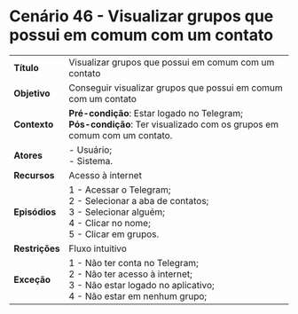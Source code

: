 # Cenário 46 - Visualizar grupos que possui em comum com um contato

|        |                   |  
| -------  |  :------------------------------------|
|**Título** | Visualizar grupos que possui em comum com um contato |
|**Objetivo** | Conseguir visualizar grupos que possui em comum com um contato|
|**Contexto** |**Pré-condição**: Estar logado no Telegram;<br>**Pós-condição**: Ter visualizado com os grupos em comum com um contato.|
|**Atores**   | - Usuário;<br> - Sistema.       | 
|**Recursos** | Acesso à internet|
|**Episódios**| 1 - Acessar o Telegram; <br>2 - Selecionar a aba de contatos;<br>3 - Selecionar alguém;<br>4 - Clicar no nome;<br>5 - Clicar em grupos.
|**Restrições**| Fluxo intuitivo| 
|**Exceção**| 1 - Não ter conta no Telegram;<br> 2 - Não ter acesso à internet;<br>3 - Não estar logado no aplicativo;<br> 4 - Não estar em nenhum grupo;|

 